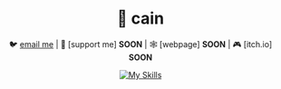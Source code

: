 <div align="center">
 
# 💽 cain
 
🐦 [email me](mailto:671231@tsas.org) | 
💸 [support me] **SOON** | 🕸️ [webpage] **SOON** | 🎮 [itch.io] **SOON**

[![My Skills](https://skillicons.dev/icons?i=js,ts,kotlin,nodejs,java,python)](https://skillicons.dev)

